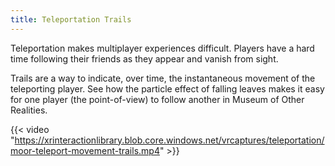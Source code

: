 ```yaml
---
title: Teleportation Trails
---
```


Teleportation makes multiplayer experiences difficult. Players have a hard time following their friends as they appear and vanish from sight.

Trails are a way to indicate, over time, the instantaneous movement of the teleporting player. See how the particle effect of falling leaves makes it easy for one player (the point-of-view) to follow another in Museum of Other Realities.

{{< video "https://xrinteractionlibrary.blob.core.windows.net/vrcaptures/teleportation/moor-teleport-movement-trails.mp4" >}}